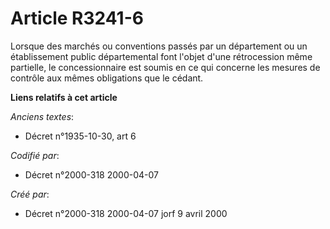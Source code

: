 # Article R3241-6

Lorsque des marchés ou conventions passés par un département ou un établissement public départemental font l'objet d'une
rétrocession même partielle, le concessionnaire est soumis en ce qui concerne les mesures de contrôle aux mêmes obligations
que le cédant.

**Liens relatifs à cet article**

_Anciens textes_:

  - Décret n°1935-10-30, art 6

_Codifié par_:

  - Décret n°2000-318 2000-04-07

_Créé par_:

  - Décret n°2000-318 2000-04-07 jorf 9 avril 2000
